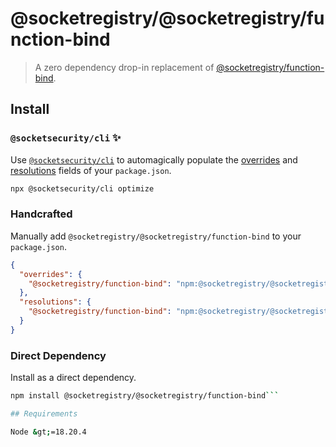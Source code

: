 # @socketregistry/@socketregistry/function-bind

> A zero dependency drop-in replacement of
> [@socketregistry/function-bind](https://www.npmjs.com/package/@socketregistry/function-bind).

## Install

### `@socketsecurity/cli` :sparkles:

Use [`@socketsecurity/cli`](https://www.npmjs.com/package/@socketsecurity/cli)
to automagically populate the
[overrides](https://docs.npmjs.com/cli/v9/configuring-npm/package-json#overrides)
and [resolutions](https://yarnpkg.com/configuration/manifest#resolutions) fields
of your `package.json`.

```sh
npx @socketsecurity/cli optimize
```

### Handcrafted

Manually add `@socketregistry/@socketregistry/function-bind` to your
`package.json`.

```json
{
  "overrides": {
    "@socketregistry/function-bind": "npm:@socketregistry/@socketregistry/function-bind@^1"
  },
  "resolutions": {
    "@socketregistry/function-bind": "npm:@socketregistry/@socketregistry/function-bind@^1"
  }
}
```

### Direct Dependency

Install as a direct dependency.

````sh
npm install @socketregistry/@socketregistry/function-bind```

## Requirements

Node &gt;=18.20.4
````
